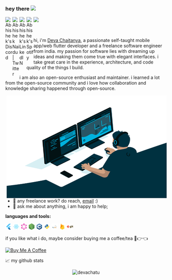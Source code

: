 ### hey there <img src="https://media.giphy.com/media/hvRJCLFzcasrR4ia7z/giphy.gif" width="25px">
<a href="https://discord.gg/XTW52Kt">
  <img align="left" alt="Abhishek's Discord" width="22px" src="https://raw.githubusercontent.com/peterthehan/peterthehan/master/assets/discord.svg" />
</a>
<a href="https://twitter.com/abhisheknaiidu">
  <img align="left" alt="Abhishek Naidu | Twitter" width="22px" src="https://raw.githubusercontent.com/peterthehan/peterthehan/master/assets/twitter.svg" />
</a>
<a href="https://www.linkedin.com/in/abhisheknaiidu/">
  <img align="left" alt="Abhishek's LinkedIN" width="22px" src="https://raw.githubusercontent.com/peterthehan/peterthehan/master/assets/linkedin.svg" />
</a>
<a href="https://open.spotify.com/user/e90fe4zsndbm6xoe2t7t8kogf?si=WaLKpwvWTle0btle2qPb6g">
  <img align="left" alt="Abhishek's Spotify" width="22px" src="https://raw.githubusercontent.com/peterthehan/peterthehan/master/assets/spotify.svg" />
</a>

![](https://visitor-badge.glitch.me/badge?page_id=abhisheknaiidu.abhisheknaiidu)

<br />

hi, i'm [Deva Chaitanya](https://www.google.com/search?q=chaitanya+sanakkayala&sxsrf=AOaemvKYLO52sjZI8_YOU8rLgKvsukrCww%3A1636301726019&ei=nvuHYe0-5Mbj4Q_46I_oAw&oq=chaitanya+sanakkayala&gs_lcp=Cgdnd3Mtd2l6EAMyBQghEKABOgcIABBHELADOgQIIxAnOgQIABBDOgUIABCRAjoICAAQgAQQsQM6CgguEMcBENEDEEM6CwgAEIAEELEDEIMBOgcIABCxAxBDOgoIABCABBCHAhAUOgQILhBDOgcILhCxAxBDOgcIABDJAxBDOg4ILhCABBDHARCvARCTAjoICC4QgAQQsQM6EQguEIAEELEDEIMBEMcBEK8BOgsILhCABBDHARCvAToFCAAQgAQ6BQguEIAEOgcIIRAKEKABOggIABANEAoQHjoICAAQDRAFEB5KBAhBGABQpBVYuDVg1jZoA3ACeACAAe0BiAGyGJIBBjAuMjAuMZgBAKABAcgBBcABAQ&sclient=gws-wiz&ved=0ahUKEwjthf_40ob0AhVk4zgGHXj0Az0Q4dUDCA4&uact=5), a passionate self-taught mobile app/web flutter developer and a freelance software engineer from india. my passion for software lies with dreaming up ideas and making them come true with elegant interfaces. i take great care in the experience, architecture, and code quality of the things I build.

i am also an open-source enthusiast and maintainer. i learned a lot from the open-source community and i love how collaboration and knowledge sharing happened through open-source.


  <img align="right" alt="GIF" src="https://github.com/devachatu/devachatu/blob/master/code.gif?raw=true" width="500" height="320" />
  
- 💼 any freelance work? do reach, [email](mailto:devachatu@gmail.com) :)
- 💬 ask me about anything, i am happy to help;

**languages and tools:**  

<code><img height="20" src="https://raw.githubusercontent.com/github/explore/80688e429a7d4ef2fca1e82350fe8e3517d3494d/topics/flutter/flutter.png"></code>
<code><img height="20" src="https://raw.githubusercontent.com/github/explore/80688e429a7d4ef2fca1e82350fe8e3517d3494d/topics/react/react.png"></code>
<code><img height="20" src="https://raw.githubusercontent.com/github/explore/5c058a388828bb5fde0bcafd4bc867b5bb3f26f3/topics/graphql/graphql.png"></code>
<code><img height="20" src="https://raw.githubusercontent.com/github/explore/80688e429a7d4ef2fca1e82350fe8e3517d3494d/topics/nodejs/nodejs.png"></code>
<code><img height="20" src="https://raw.githubusercontent.com/github/explore/80688e429a7d4ef2fca1e82350fe8e3517d3494d/topics/cpp/cpp.png"></code>
<code><img height="20" src="https://raw.githubusercontent.com/github/explore/80688e429a7d4ef2fca1e82350fe8e3517d3494d/topics/python/python.png"></code>
<code><img height="20" src="https://raw.githubusercontent.com/github/explore/80688e429a7d4ef2fca1e82350fe8e3517d3494d/topics/mysql/mysql.png"></code>
<code><img height="20" src="https://raw.githubusercontent.com/github/explore/80688e429a7d4ef2fca1e82350fe8e3517d3494d/topics/firebase/firebase.png"></code>
<code><img height="20" src="https://raw.githubusercontent.com/github/explore/80688e429a7d4ef2fca1e82350fe8e3517d3494d/topics/git/git.png"></code>


if you like what i do, maybe consider buying me a coffee/tea 🥺👉👈

<a href="https://www.buymeacoffee.com/devachatu" target="_blank"><img src="https://cdn.buymeacoffee.com/buttons/v2/default-red.png" alt="Buy Me A Coffee" width="150" ></a>


📈 my github stats

<p align="center"> <img src="https://github-readme-stats.vercel.app/api?username=devachatu&show_icons=true&theme=gotham" alt="devachatu" />





